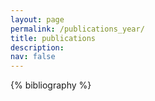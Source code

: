 ```yaml
---
layout: page
permalink: /publications_year/
title: publications
description:
nav: false
---
```


<!-- _pages/publications.md -->
<div class="publications">

{% bibliography %}

</div>
